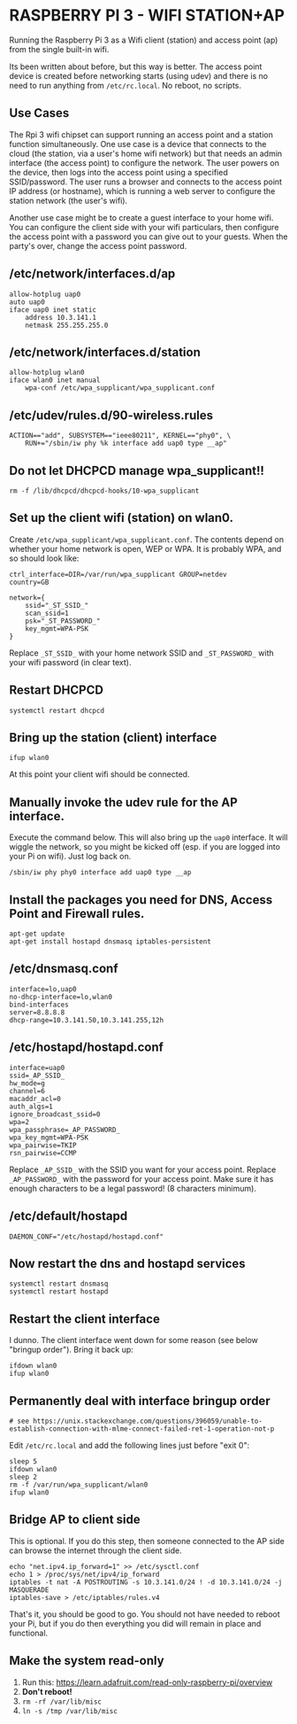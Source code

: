# RASPBERRY PI 3 - WIFI STATION+AP

Running the Raspberry Pi 3 as a Wifi client (station) and access point (ap) from the single built-in wifi.

Its been written about before, but this way is better.  The access point device is created before networking
starts (using udev) and there is no need to run anything from `/etc/rc.local`.  No reboot, no scripts.

## Use Cases

The Rpi 3 wifi chipset can support running an access point and a station function simultaneously.  One
use case is a device that connects to the cloud (the station, via a user's home wifi network) but
that needs an admin interface (the access point) to configure the network.  The user powers on the
device, then logs into the access point using a specified SSID/password.  The user runs a browser
and connects to the access point IP address (or hostname), which is running a web server to configure
the station network (the user's wifi).

Another use case might be to create a guest interface to your home wifi.  You can configure the client
side with your wifi particulars, then configure the access point with a password you can give out to your
guests.  When the party's over, change the access point password.

## /etc/network/interfaces.d/ap

    allow-hotplug uap0
    auto uap0
    iface uap0 inet static
        address 10.3.141.1
        netmask 255.255.255.0

## /etc/network/interfaces.d/station

    allow-hotplug wlan0
    iface wlan0 inet manual
        wpa-conf /etc/wpa_supplicant/wpa_supplicant.conf


## /etc/udev/rules.d/90-wireless.rules 

    ACTION=="add", SUBSYSTEM=="ieee80211", KERNEL=="phy0", \
        RUN+="/sbin/iw phy %k interface add uap0 type __ap"

## Do not let DHCPCD manage wpa_supplicant!!

    rm -f /lib/dhcpcd/dhcpcd-hooks/10-wpa_supplicant

## Set up the client wifi (station) on wlan0.

Create `/etc/wpa_supplicant/wpa_supplicant.conf`.  The contents depend on whether your home network is open, WEP or WPA.  It is
probably WPA, and so should look like:

    ctrl_interface=DIR=/var/run/wpa_supplicant GROUP=netdev
    country=GB
    
    network={
	    ssid="_ST_SSID_"
	    scan_ssid=1
	    psk="_ST_PASSWORD_"
	    key_mgmt=WPA-PSK
    }

Replace `_ST_SSID_` with your home network SSID and `_ST_PASSWORD_` with your wifi password (in clear text).

## Restart DHCPCD

    systemctl restart dhcpcd
	
## Bring up the station (client) interface

    ifup wlan0
	
At this point your client wifi should be connected.

## Manually invoke the udev rule for the AP interface.

Execute the command below.  This will also bring up the `uap0` interface.  It will wiggle the network, so you might be kicked off (esp. if you
are logged into your Pi on wifi).  Just log back on.

    /sbin/iw phy phy0 interface add uap0 type __ap
	
## Install the packages you need for DNS, Access Point and Firewall rules.

    apt-get update
	apt-get install hostapd dnsmasq iptables-persistent

## /etc/dnsmasq.conf

    interface=lo,uap0
    no-dhcp-interface=lo,wlan0
    bind-interfaces
    server=8.8.8.8
    dhcp-range=10.3.141.50,10.3.141.255,12h

## /etc/hostapd/hostapd.conf

    interface=uap0
    ssid=_AP_SSID_
    hw_mode=g
    channel=6
    macaddr_acl=0
    auth_algs=1
    ignore_broadcast_ssid=0
    wpa=2
    wpa_passphrase=_AP_PASSWORD_
    wpa_key_mgmt=WPA-PSK
    wpa_pairwise=TKIP
    rsn_pairwise=CCMP

Replace `_AP_SSID_` with the SSID you want for your access point.  Replace `_AP_PASSWORD_` with the password for your access point.  Make sure it has
enough characters to be a legal password!  (8 characters minimum).

## /etc/default/hostapd

    DAEMON_CONF="/etc/hostapd/hostapd.conf"

## Now restart the dns and hostapd services

    systemctl restart dnsmasq
    systemctl restart hostapd

## Restart the client interface

I dunno.  The client interface went down for some reason (see below "bringup order").  Bring it back up:

    ifdown wlan0
	ifup wlan0

## Permanently deal with interface bringup order

    # see https://unix.stackexchange.com/questions/396059/unable-to-establish-connection-with-mlme-connect-failed-ret-1-operation-not-p
	
Edit `/etc/rc.local` and add the following lines just before "exit 0":

    sleep 5
    ifdown wlan0
    sleep 2
    rm -f /var/run/wpa_supplicant/wlan0
    ifup wlan0

## Bridge AP to client side

This is optional.  If you do this step, then someone connected to the AP side can browse the internet through the client side.

    echo "net.ipv4.ip_forward=1" >> /etc/sysctl.conf
    echo 1 > /proc/sys/net/ipv4/ip_forward
	iptables -t nat -A POSTROUTING -s 10.3.141.0/24 ! -d 10.3.141.0/24 -j MASQUERADE
    iptables-save > /etc/iptables/rules.v4

That's it, you should be good to go.  You should not have needed to reboot your Pi, but if you do then everything you did will
remain in place and functional.

## Make the system read-only

1. Run this: https://learn.adafruit.com/read-only-raspberry-pi/overview
2. **Don't reboot!**
3. `rm -rf /var/lib/misc`
4. `ln -s /tmp /var/lib/misc`
